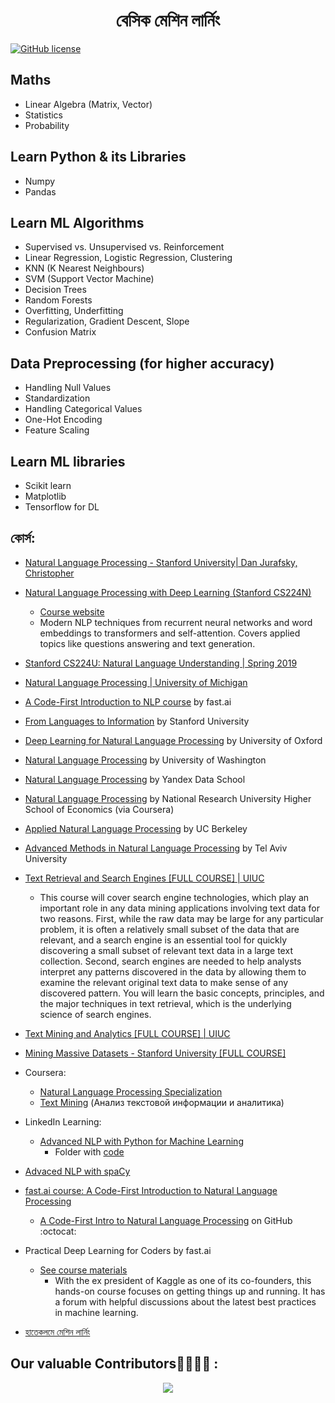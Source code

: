 <h1 align="center">বেসিক মেশিন লার্নিং</h1>

[![GitHub license](https://img.shields.io/badge/license-MIT-blue.svg)](https://github.com/ekramasif/Basic-Machine-Learning/blob/main/LICENSE)

## Maths 

 - Linear Algebra (Matrix, Vector)
 - Statistics
 - Probability

## Learn Python & its Libraries

 - Numpy
 - Pandas

## Learn ML Algorithms 

 - Supervised vs. Unsupervised vs. Reinforcement 
 - Linear Regression, Logistic Regression, Clustering
 - KNN (K Nearest Neighbours)
 - SVM (Support Vector Machine)
 - Decision Trees
 - Random Forests
 - Overfitting, Underfitting
 - Regularization, Gradient Descent, Slope
 - Confusion Matrix

## Data Preprocessing (for higher accuracy)

 - Handling Null Values
 - Standardization
 - Handling Categorical Values
 - One-Hot Encoding
 - Feature Scaling

## Learn ML libraries 

 - Scikit learn
 - Matplotlib
 - Tensorflow for DL



## কোর্স:

  - [Natural Language Processing - Stanford University| Dan Jurafsky, Christopher](https://www.youtube.com/playlist?list=PLLssT5z_DsK8HbD2sPcUIDfQ7zmBarMYv)
  - [Natural Language Processing with Deep Learning (Stanford CS224N)](https://www.youtube.com/playlist?list=PLoROMvodv4rOhcuXMZkNm7j3fVwBBY42z) 
     - [Course website](http://web.stanford.edu/class/cs224n/)
     - Modern NLP techniques from recurrent neural networks and word embeddings to transformers and self-attention. Covers applied topics like questions answering and text            generation.
  - [Stanford CS224U: Natural Language Understanding | Spring 2019](https://www.youtube.com/playlist?list=PLoROMvodv4rObpMCir6rNNUlFAn56Js20)
  - [Natural Language Processing | University of Michigan](https://www.youtube.com/playlist?list=PLLssT5z_DsK8BdawOVCCaTCO99Ya58ryR)
  - [A Code-First Introduction to NLP course](https://github.com/fastai/course-nlp) by fast.ai
  - [From Languages to Information](https://web.stanford.edu/class/cs124/) by Stanford University
  - [Deep Learning for Natural Language Processing](https://www.cs.ox.ac.uk/teaching/courses/2016-2017/dl/) by University of Oxford
  - [Natural Language Processing](https://courses.cs.washington.edu/courses/cse517/17wi/) by University of Washington
  - [Natural Language Processing](https://github.com/yandexdataschool/nlp_course/tree/master) by Yandex Data School
  - [Natural Language Processing](https://www.coursera.org/learn/language-processing) by National Research University Higher School of Economics (via Coursera)
  - [Applied Natural Language Processing](http://people.ischool.berkeley.edu/~dbamman/info256.html) by UC Berkeley
  - [Advanced Methods in Natural Language Processing](https://www.cs.tau.ac.il/~joberant/teaching/nlp_spring_2019/index.html) by Tel Aviv University
  - [Text Retrieval and Search Engines [FULL COURSE] | UIUC](https://www.youtube.com/playlist?list=PLLssT5z_DsK8Jk8mpFc_RPzn2obhotfDO)
    - This course will cover search engine technologies, which play an important role in any data mining applications involving text data for two reasons. First, while the raw          data may be large for any particular problem, it is often a relatively small subset of the data that are relevant, and a search engine is an essential tool for quickly          discovering a small subset of relevant text data in a large text collection. Second, search engines are needed to help analysts interpret any patterns discovered in            the data by allowing them to examine the relevant original text data to make sense of any discovered pattern. You will learn the basic concepts, principles, and the            major techniques in text retrieval, which is the underlying science of search engines. 
  - [Text Mining and Analytics [FULL COURSE] | UIUC](https://www.youtube.com/playlist?list=PLLssT5z_DsK8Xwnh_0bjN4KNT81bekvtt)
  - [Mining Massive Datasets - Stanford University [FULL COURSE]](https://www.youtube.com/playlist?list=PLLssT5z_DsK9JDLcT8T62VtzwyW9LNepV)
  - Coursera:
    - [Natural Language Processing Specialization](https://www.coursera.org/specializations/natural-language-processing?utm_source=deeplearningai&utm_medium=institutions&utm_content=NLP_6/17_ppt#howItWorks)
    - [Text Mining](https://www.coursera.org/learn/text-mining) (Анализ текстовой информации и аналитика)
  - LinkedIn Learning:
    - [Advanced NLP with Python for Machine Learning](https://www.linkedin.com/learning/advanced-nlp-with-python-for-machine-learning)
      - Folder with [code](https://github.com/ElizaLo/NLP-Natural-Language-Processing/blob/master/Courses/LinkedIn%20Learning/Advanced%20NLP%20with%20Python%20for%20Machine%20Learning/Exercises.ipynb)
  - [Advaced NLP with spaCy](https://course.spacy.io/en/)
  - [fast.ai course: A Code-First Introduction to Natural Language Processing](https://www.fast.ai/2019/07/08/fastai-nlp/)
    - [A Code-First Intro to Natural Language Processing](https://github.com/fastai/course-nlp) on GitHub :octocat:

  - Practical Deep Learning for Coders by fast.ai
    - [See course materials](https://course.fast.ai/)
      - With the ex president of Kaggle as one of its co-founders, this hands-on course focuses on getting things up and running. It has a forum with helpful discussions about the    latest best practices in machine learning.
   - [হাতেকলমে মেশিন লার্নিং](https://rakibul-hassan.gitbook.io/mlbook-titanic/)
   
   
   
## Our valuable Contributors👩‍💻👨‍💻 :

<p align="center"><a href="https://github.com/ekramasif/Basic-Machine-Learning">
  <img src="https://contributors-img.web.app/image?repo=ekramasif/Basic-Machine-Learning" />
</a></p>
